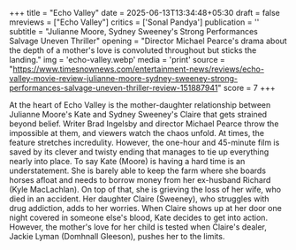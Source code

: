 +++
title = "Echo Valley"
date = 2025-06-13T13:34:48+05:30
draft = false
mreviews = ["Echo Valley"]
critics = ['Sonal Pandya']
publication = ''
subtitle = "Julianne Moore, Sydney Sweeney's Strong Performances Salvage Uneven Thriller"
opening = "Director Michael Pearce's drama about the depth of a mother's love is convoluted throughout but sticks the landing."
img = 'echo-valley.webp'
media = 'print'
source = "https://www.timesnownews.com/entertainment-news/reviews/echo-valley-movie-review-julianne-moore-sydney-sweeney-strong-performances-salvage-uneven-thriller-review-151887941"
score = 7
+++

At the heart of Echo Valley is the mother-daughter relationship between Julianne Moore's Kate and Sydney Sweeney's Claire that gets strained beyond belief. Writer Brad Ingelsby and director Michael Pearce throw the impossible at them, and viewers watch the chaos unfold. At times, the feature stretches incredulity. However, the one-hour and 45-minute film is saved by its clever and twisty ending that manages to tie up everything nearly into place. To say Kate (Moore) is having a hard time is an understatement. She is barely able to keep the farm where she boards horses afloat and needs to borrow money from her ex-husband Richard (Kyle MacLachlan). On top of that, she is grieving the loss of her wife, who died in an accident. Her daughter Claire (Sweeney), who struggles with drug addiction, adds to her worries. When Claire shows up at her door one night covered in someone else's blood, Kate decides to get into action. However, the mother's love for her child is tested when Claire's dealer, Jackie Lyman (Domhnall Gleeson), pushes her to the limits.
